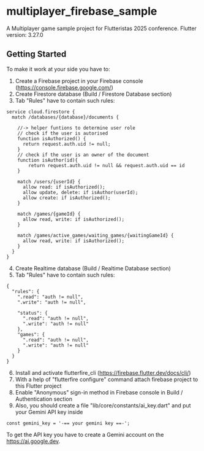 # multiplayer_firebase_sample

A Multiplayer game sample project for Flutteristas 2025 conference.
Flutter version: 3.27.0 

## Getting Started

To make it work at your side you have to:
1. Create a Firebase project in your Firebase console (https://console.firebase.google.com/)
2. Create Firestore database (Build / Firestore Database section)
3. Tab "Rules" have to contain such rules:
```
service cloud.firestore {
  match /databases/{database}/documents {
  	
    //-> helper funtions to determine user role
    // check if the user is autorised
    function isAuthorized() {
      return request.auth.uid != null;
    }
    // check if the user is an owner of the document
    function isAuthor(id){
    	return request.auth.uid != null && request.auth.uid == id
    }
    
    match /users/{userId} {
      allow read: if isAuthorized();
      allow update, delete: if isAuthor(userId);
      allow create: if isAuthorized();
    }
    
    match /games/{gameId} {
      allow read, write: if isAuthorized();
    }

    match /games/active_games/waiting_games/{waitingGameId} {
      allow read, write: if isAuthorized();
    }
  }
}
```

4. Create Realtime database (Build / Realtime Database section)
5. Tab "Rules" have to contain such rules:
```
{
  "rules": {
    ".read": "auth != null",
    ".write": "auth != null",

    "status": {
      ".read": "auth != null",
      ".write": "auth != null"
    },
    "games": {
      ".read": "auth != null",
      ".write": "auth != null"
    }
  }
}
```
6. Install and activate flutterfire_cli (https://firebase.flutter.dev/docs/cli/)
7. With a help of "flutterfire configure" command attach firebase project to this Flutter project
8. Enable "Anonymous" sign-in method in Firebase console in Build / Authentication section
9. Also, you should create a file "lib/core/constants/ai_key.dart" and put your Gemini API key inside
```
const gemini_key = '-== your gemini key ==-';
```
To get the API key you have to create a Gemini account on the https://ai.google.dev. 
  